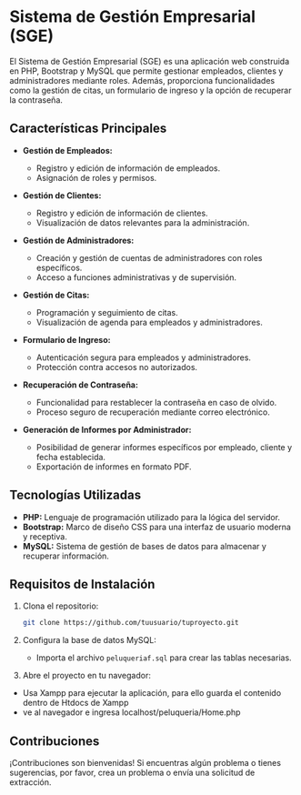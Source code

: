 # Sistema de Gestión Empresarial (SGE)

El Sistema de Gestión Empresarial (SGE) es una aplicación web construida en PHP, Bootstrap y MySQL que permite gestionar empleados, clientes y administradores mediante roles. Además, proporciona funcionalidades como la gestión de citas, un formulario de ingreso y la opción de recuperar la contraseña.

## Características Principales

- **Gestión de Empleados:**
  - Registro y edición de información de empleados.
  - Asignación de roles y permisos.

- **Gestión de Clientes:**
  - Registro y edición de información de clientes.
  - Visualización de datos relevantes para la administración.

- **Gestión de Administradores:**
  - Creación y gestión de cuentas de administradores con roles específicos.
  - Acceso a funciones administrativas y de supervisión.

- **Gestión de Citas:**
  - Programación y seguimiento de citas.
  - Visualización de agenda para empleados y administradores.

- **Formulario de Ingreso:**
  - Autenticación segura para empleados y administradores.
  - Protección contra accesos no autorizados.

- **Recuperación de Contraseña:**
  - Funcionalidad para restablecer la contraseña en caso de olvido.
  - Proceso seguro de recuperación mediante correo electrónico.

- **Generación de Informes por Administrador:**
  - Posibilidad de generar informes específicos por empleado, cliente y fecha establecida.
  - Exportación de informes en formato PDF.

## Tecnologías Utilizadas

- **PHP:** Lenguaje de programación utilizado para la lógica del servidor.
- **Bootstrap:** Marco de diseño CSS para una interfaz de usuario moderna y receptiva.
- **MySQL:** Sistema de gestión de bases de datos para almacenar y recuperar información.

## Requisitos de Instalación

1. Clona el repositorio:

    ```bash
    git clone https://github.com/tuusuario/tuproyecto.git
    ```

2. Configura la base de datos MySQL:

    - Importa el archivo `peluqueriaf.sql` para crear las tablas necesarias.

4. Abre el proyecto en tu navegador:

  - Usa Xampp para ejecutar la aplicación, para ello guarda el contenido dentro de Htdocs de Xampp
  - ve al navegador e ingresa localhost/peluqueria/Home.php

## Contribuciones

¡Contribuciones son bienvenidas! Si encuentras algún problema o tienes sugerencias, por favor, crea un problema o envía una solicitud de extracción.
